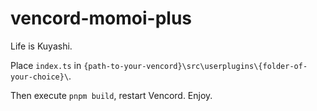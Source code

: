 # vencord-momoi-plus
Life is Kuyashi.

Place `index.ts` in `{path-to-your-vencord}\src\userplugins\{folder-of-your-choice}\`. 

Then execute `pnpm build`, restart Vencord. Enjoy.
